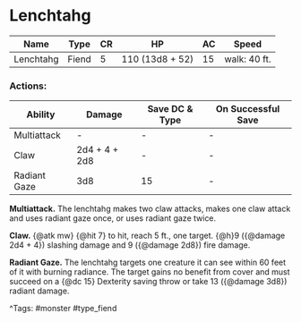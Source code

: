 # Lenchtahg

| Name | Type | CR | HP | AC | Speed |
|------|------|----|----|----|-------|
| Lenchtahg | Fiend | 5 | 110 (13d8 + 52) | 15 | walk: 40 ft. |

### Actions:

| Ability | Damage | Save DC & Type | On Successful Save |
|---------|--------|----------------|--------------------|
| Multiattack | - | - | - |
| Claw | 2d4 + 4 + 2d8 | - | - |
| Radiant Gaze | 3d8 | 15 | - |


**Multiattack.** The lenchtahg makes two claw attacks, makes one claw attack and uses radiant gaze once, or uses radiant gaze twice.

**Claw.** {@atk mw} {@hit 7} to hit, reach 5 ft., one target. {@h}9 ({@damage 2d4 + 4}) slashing damage and 9 ({@damage 2d8}) fire damage.

**Radiant Gaze.** The lenchtahg targets one creature it can see within 60 feet of it with burning radiance. The target gains no benefit from cover and must succeed on a {@dc 15} Dexterity saving throw or take 13 ({@damage 3d8}) radiant damage.

^Tags: #monster #type_fiend